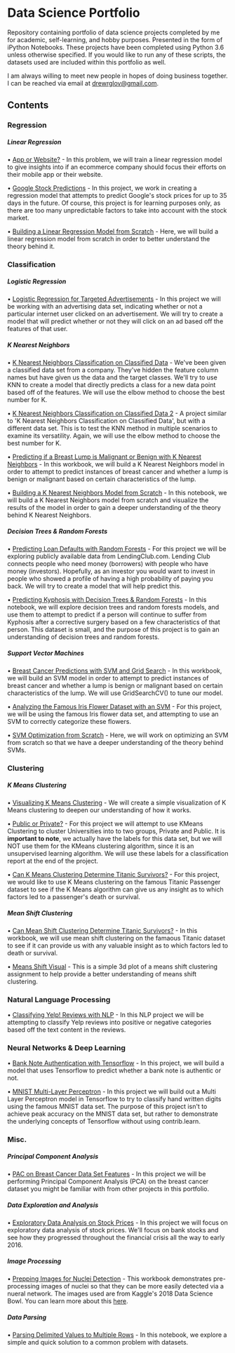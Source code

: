 # Data Science Portfolio

Repository containing portfolio of data science projects completed by me for academic, self-learning, and hobby purposes. Presented in the form of iPython Notebooks. These projects have been completed using Python 3.6 unless otherwise specified. If you would like to run any of these scripts, the datasets used are included within this portfolio as well.

I am always willing to meet new people in hopes of doing business together. I can be reached via email at drewrglov@gmail.com.


## Contents


### Regression


##### Linear Regression
   • [App or Website?](https://github.com/drewglov/Portfolio/blob/master/Regression/Linear%20Regression%20-%20App%20or%20Website.ipynb) - In this problem, we will train a linear regression model to give insights into if an ecommerce company should focus their efforts on their mobile app or their website.
   
   • [Google Stock Predictions](https://github.com/drewglov/Portfolio/blob/master/Regression/Regression%20-%20Stock.ipynb) - In this project, we work in creating a regression model that attempts to predict Google's stock prices for up to 35 days in the future. Of course, this project is for learning purposes only, as there are too many unpredictable factors to take into account with the stock market.

   • [Building a Linear Regression Model from Scratch](https://github.com/drewglov/Portfolio/blob/master/Regression/Linear%20regression%20from%20scratch.ipynb) - Here, we will build a linear regression model from scratch in order to better understand the theory behind it.

### Classification


##### Logistic Regression
   • [Logistic Regression for Targeted Advertisements](https://github.com/drewglov/Portfolio/blob/master/Classification/Logistic%20Regression%20for%20Targeted%20Advertisements.ipynb) - In this project we will be working with an advertising data set, indicating whether or not a particular internet user clicked on an advertisement. We will try to create a model that will predict whether or not they will click on an ad based off the features of that user.
  
##### K Nearest Neighbors
   • [K Nearest Neighbors Classification on Classified Data](https://github.com/drewglov/Portfolio/blob/master/Classification/K%20Nearest%20Neighbors%20with%20Classified%20Data.ipynb) - We've been given a classified data set from a company. They've hidden the feature column names but have given us the data and the target classes. We'll try to use KNN to create a model that directly predicts a class for a new data point based off of the features. We will use the elbow method to choose the best number for K.
   
   • [K Nearest Neighbors Classification on Classified Data 2](https://github.com/drewglov/Portfolio/blob/master/Classification/K%20Nearest%20Neighbors%20with%20Classified%20Data%202.ipynb) - A project similar to 'K Nearest Neighbors Classification on Classified Data', but with a different data set. This is to test the KNN method in multiple scenarios to examine its versatility. Again, we will use the elbow method to choose the best number for K.

   • [Predicting if a Breast Lump is Malignant or Benign with K Nearest Neighbors](https://github.com/drewglov/Portfolio/blob/master/Classification/K%20Nearest%20Neighbors%20-%20Breast%20Cancer.ipynb) - In this workbook, we will build a K Nearest Neighbors model in order to attempt to predict instances of breast cancer and whether a lump is benign or malignant based on certain characteristics of the lump.
   
   • [Building a K Nearest Neighbors Model from Scratch](https://github.com/drewglov/Portfolio/blob/master/Classification/K%20Nearest%20Neighbors%20from%20Scratch.ipynb) - In this notebook, we will build a K Nearest Neighbors model from scratch and visualize the results of the model in order to gain a deeper understanding of the theory behind K Nearest Neighbors.

##### Decision Trees & Random Forests
   • [Predicting Loan Defaults with Random Forests](https://github.com/drewglov/Portfolio/blob/master/Classification/Predicting%20Loan%20Defaults%20with%20Random%20Forests.ipynb) - For this project we will be exploring publicly available data from LendingClub.com. Lending Club connects people who need money (borrowers) with people who have money (investors). Hopefully, as an investor you would want to invest in people who showed a profile of having a high probability of paying you back. We will try to create a model that will help predict this.
   
   • [Predicting Kyphosis with Decision Trees & Random Forests](https://github.com/drewglov/Portfolio/blob/master/Classification/Predicting%20Kyphosis%20with%20Decision%20Trees%20%26%20Random%20Forests.ipynb) - In this notebook, we will explore decision trees and random forests models, and use them to attempt to predict if a person will continue to suffer from Kyphosis after a corrective surgery based on a few characteristics of that person. This dataset is small, and the purpose of this project is to gain an understanding of decision trees and random forests.

##### Support Vector Machines
   • [Breast Cancer Predictions with SVM and Grid Search](https://github.com/drewglov/Portfolio/blob/master/Classification/%20Breast%20Cancer%20Predictions%20with%20SVM.ipynb) - In this workbook, we will build an SVM model in order to attempt to predict instances of breast cancer and whether a lump is benign or malignant based on certain characteristics of the lump. We will use GridSearchCV() to tune our model.
   
   • [Analyzing the Famous Iris Flower Dataset with an SVM](https://github.com/drewglov/Portfolio/blob/master/Classification/Support%20Vector%20Machines%20-%20Iris.ipynb) - For this project, we will be using the famous Iris flower data set, and attempting to use an SVM to correctly categorize these flowers.
   
   • [SVM Optimization from Scratch](https://github.com/drewglov/Portfolio/blob/master/Classification/SVM%20optimization%20from%20scratch.ipynb) - Here, we will work on optimizing an SVM from scratch so that we have a deeper understanding of the theory behind SVMs.
   
### Clustering


##### K Means Clustering
   • [Visualizing K Means Clustering](https://github.com/drewglov/Portfolio/blob/master/Clustering/Visualizing%20K%20Means.ipynb) - We will create a simple visualization of K Means clustering to deepen our understanding of how it works.
   
   • [Public or Private?](https://github.com/drewglov/Portfolio/blob/master/Clustering/K%20Means%20Clustering%20-%20Public%20or%20Private.ipynb) - For this project we will attempt to use KMeans Clustering to cluster Universities into to two groups, Private and Public. It is **important to note**, we actually have the labels for this data set, but we will NOT use them for the KMeans clustering algorithm, since it is an unsupervised learning algorithm. We will use these labels for a classification report at the end of the project.
   
   • [Can K Means Clustering Determine Titanic Survivors?](https://github.com/drewglov/Portfolio/blob/master/Clustering/Clustering%20-%20KMeans%20Titanic%20and%20Handling%20Text.ipynb) - For this project, we would like to use K Means clustering on the famous Titanic Passenger dataset to see if the K Means algorithm can give us any insight as to which factors led to a passenger's death or survival.

##### Mean Shift Clustering
   • [Can Mean Shift Clustering Determine Titanic Survivors?](https://github.com/drewglov/Portfolio/blob/master/Clustering/Mean%20Shift%20with%20Titanic%20Data.ipynb) - In this workbook, we will use mean shift clustering on the famaous Titanic dataset to see if it can provide us with any valuable insight as to which factors led to death or survival.
   
   • [Means Shift Visual](https://github.com/drewglov/Portfolio/blob/master/Clustering/Hierarchical%20Clustering%20-%20Mean%20Shift.ipynb) - This is a simple 3d plot of a means shift clustering assignment to help provide a better understanding of means shift clustering.

### Natural Language Processing
   • [Classifying Yelp! Reviews with NLP](https://github.com/drewglov/Portfolio/blob/master/Natural%20Language%20Processing/Classifying%20Yelp!%20Reviews%20with%20NLP.ipynb) - In this NLP project we will be attempting to classify Yelp reviews into positive or negative categories based off the text content in the reviews.

### Neural Networks & Deep Learning
   • [Bank Note Authentication with Tensorflow](https://github.com/drewglov/Portfolio/blob/master/Deep%20Learning/Bank%20Note%20Authentication%20with%20TF.ipynb) - In this project, we will build a model that uses Tensorflow to predict whether a bank note is authentic or not.
   
   • [MNIST Multi-Layer Perceptron](https://github.com/drewglov/Portfolio/blob/master/Deep%20Learning/MNIST%20with%20Multi-Layer%20Perceptron.ipynb) - In this project we will build out a Multi Layer Perceptron model in Tensorflow to try to classify hand written digits using the famous MNIST data set. The purpose of this project isn't to achieve peak accuracy on the MNIST data set, but rather to demonstrate the underlying concepts of Tensorflow without using contrib.learn.

### Misc.

##### Principal Component Analysis
   • [PAC on Breast Cancer Data Set Features](https://github.com/drewglov/Portfolio/blob/master/Misc/Principal%20Component%20Analysis.ipynb) - In this project we will be performing Principal Component Analysis (PCA) on the breast cancer dataset you might be familiar with from other projects in this portfolio.


##### Data Exploration and Analysis
   • [Exploratory Data Analysis on Stock Prices](https://github.com/drewglov/Portfolio/blob/master/Misc/Data%20Exploration%20%26%20Analysis%20-%20Stock%20Prices.ipynb) - In this project we will focus on exploratory data analysis of stock prices. We'll focus on bank stocks and see how they progressed throughout the financial crisis all the way to early 2016.


##### Image Processing
   • [Prepping Images for Nuclei Detection](https://github.com/drewglov/Portfolio/blob/master/Misc/Data%20Prep%20with%20Images.ipynb) - This workbook demonstrates pre-processing images of nuclei so that they can be more easily detected via a nueral network. The images used are from Kaggle's 2018 Data Science Bowl. You can learn more about this [here](https://www.kaggle.com/c/data-science-bowl-2018).
 

##### Data Parsing
   • [Parsing Delimited Values to Multiple Rows](https://github.com/drewglov/Portfolio/blob/master/Misc/Parsing%20Data%20in%20Python.ipynb) - In this notebook, we explore a simple and quick solution to a common problem with datasets.

